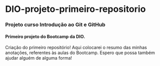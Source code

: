 # DIO-projeto-primeiro-repositorio

### Projeto curso Introdução ao Git e GitHub

#### Primeiro projeto do Bootcamp da DIO.

Criação do primeiro repositório! Aqui colocarei o resumo das minhas anotações, referentes às aulas do Bootcamp.
Espero que possa também ajudar alguém de alguma forma!

